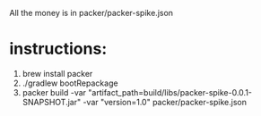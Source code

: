 All the money is in packer/packer-spike.json

instructions:
============================
1. brew install packer
2. ./gradlew bootRepackage
3. packer build -var "artifact_path=build/libs/packer-spike-0.0.1-SNAPSHOT.jar" -var "version=1.0" packer/packer-spike.json
